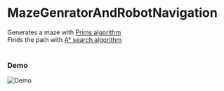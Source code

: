 # MazeGenratorAndRobotNavigation

Generates a maze with <a href="https://en.wikipedia.org/wiki/Prim%27s_algorithm">Prims algorithm</a>
<br>
Finds the path with <a href="https://en.wikipedia.org/wiki/A*_search_algorithm">A* search algorithm</a>
<br>
<br>

### Demo 

![Demo](https://github.com/dgjinovci/RobotNavigation/blob/master/demo.gif)
